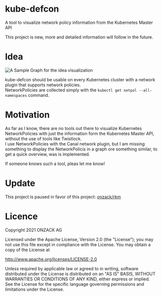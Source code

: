 # kube-defcon
A tool to visualize network policy information from the Kubernetes Master API

This project is new, more and detailed information will follow in the future.

# Idea
![A Sample Graph for the idea visualization ](https://github.com/onzack/kube-defcon/blob/main/kube-defcon.png)

kube-defcon should be usable on every Kubernetes cluster with a network plugin that supports network policies.  
NetworkPolicies are collected simply with the `kubectl get netpol --all-namespaces` command.

# Motivation
As far as I know, there are no tools out there to visualize Kubernetes NetworkPolicies with just the information form the Kubernetes Master API, without the use of tools like Twistlock.  
I use NetworkPolicies with the Canal network plugin, but I am missing something to display the NetworkPolicis in a graph ore something similar, to get a quick overview, was is implemented.

If someone knows such a tool, pleas let me know!

# Update
This project is paused in favor of this project: [onzack/rkm](https://github.com/onzack/rkm)

# Licence
Copyright 2021 ONZACK AG

Licensed under the Apache License, Version 2.0 (the "License");
you may not use this file except in compliance with the License.
You may obtain a copy of the License at

http://www.apache.org/licenses/LICENSE-2.0

Unless required by applicable law or agreed to in writing, software
distributed under the License is distributed on an "AS IS" BASIS,
WITHOUT WARRANTIES OR CONDITIONS OF ANY KIND, either express or implied.
See the License for the specific language governing permissions and
limitations under the License.
